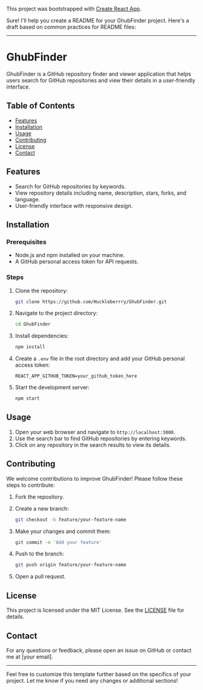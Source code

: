 This project was bootstrapped with [Create React App](https://github.com/facebook/create-react-app).

Sure! I'll help you create a README for your GhubFinder project. Here's a draft based on common practices for README files:

---

# GhubFinder

GhubFinder is a GitHub repository finder and viewer application that helps users search for GitHub repositories and view their details in a user-friendly interface.

## Table of Contents

- [Features](#features)
- [Installation](#installation)
- [Usage](#usage)
- [Contributing](#contributing)
- [License](#license)
- [Contact](#contact)

## Features

- Search for GitHub repositories by keywords.
- View repository details including name, description, stars, forks, and language.
- User-friendly interface with responsive design.

## Installation

### Prerequisites

- Node.js and npm installed on your machine.
- A GitHub personal access token for API requests.

### Steps

1. Clone the repository:

    ```bash
    git clone https://github.com/Huckleberrry/GhubFinder.git
    ```

2. Navigate to the project directory:

    ```bash
    cd GhubFinder
    ```

3. Install dependencies:

    ```bash
    npm install
    ```

4. Create a `.env` file in the root directory and add your GitHub personal access token:

    ```plaintext
    REACT_APP_GITHUB_TOKEN=your_github_token_here
    ```

5. Start the development server:

    ```bash
    npm start
    ```

## Usage

1. Open your web browser and navigate to `http://localhost:3000`.
2. Use the search bar to find GitHub repositories by entering keywords.
3. Click on any repository in the search results to view its details.

## Contributing

We welcome contributions to improve GhubFinder! Please follow these steps to contribute:

1. Fork the repository.
2. Create a new branch:

    ```bash
    git checkout -b feature/your-feature-name
    ```

3. Make your changes and commit them:

    ```bash
    git commit -m 'Add your feature'
    ```

4. Push to the branch:

    ```bash
    git push origin feature/your-feature-name
    ```

5. Open a pull request.

## License

This project is licensed under the MIT License. See the [LICENSE](LICENSE) file for details.

## Contact

For any questions or feedback, please open an issue on GitHub or contact me at [your email].

---

Feel free to customize this template further based on the specifics of your project. Let me know if you need any changes or additional sections!
 
 
